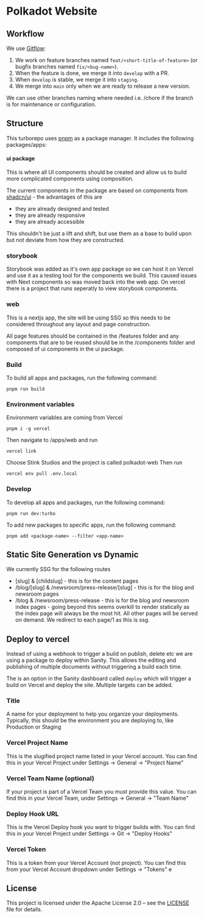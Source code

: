 # Polkadot Website

## Workflow

We use [Gitflow](https://www.atlassian.com/git/tutorials/comparing-workflows/gitflow-workflow):

1. We work on feature branches named `feat/<short-title-of-feature>` (or bugfix branches named `fix/<bug-name>`).
2. When the feature is done, we merge it into `develop` with a PR.
3. When `develop` is stable, we merge it into `staging`.
4. We merge into `main` only when we are ready to release a new version.

We can use other branches naming where needed i.e. /chore if the branch is for maintenance or configuration.

## Structure

This turborepo uses [pnpm](https://pnpm.io) as a package manager. It includes the following packages/apps:

#### ui package

This is where all UI components should be created and allow us to build more complicated components using composition.

The current components in the package are based on components from [shadcn/ui](https://ui.shadcn.com/) - the advantages of this are

- they are already designed and tested
- they are already responsive
- they are already accessible

This shouldn't be just a lift and shift, but use them as a base to build upon but not deviate from how they are constructed.

### storybook

Storybook was added as it's own app package so we can host it on Vercel and use it as a testing tool for the components we build. This caused issues with Next components so was moved back into the web app. On vercel there is a project that runs seperatly to view storybook components.

### web

This is a nextjs app, the site will be using SSG so this needs to be considered throughout any layout and page construction.

All page features should be contained in the /features folder and any components that are to be reused should be in the /components folder and composed of ui components in the ui package.

### Build

To build all apps and packages, run the following command:

```
pnpm run build
```

### Environment variables
Environment variables are coming from Vercel
```
pnpm i -g vercel
```

Then navigate to /apps/web and run
```
vercel link
```

Choose Stink Studios and the project is called polkadot-web
Then run

```
vercel env pull .env.local
```

### Develop

To develop all apps and packages, run the following command:

```
pnpm run dev:turbo
```

To add new packages to specific apps, run the following command:

```
pnpm add <package-name> --filter <app-name>
```

## Static Site Generation vs Dynamic

We currently SSG for the following routes

- [slug] & [childslug] - this is for the content pages
- /blog/[slug] & /newsroom/press-release/[slug] - this is for the blog and newsroom pages
- /blog & /newsroom/press-release - this is for the blog and newsroom index pages - going beyond this seems overkill to render statically as the index page will always be the most hit. All other pages will be served on demand. We redirect to each page/1 as this is ssg.

## Deploy to vercel

Instead of using a webhook to trigger a build on publish, delete etc we are using a package to deploy within Sanity.  This allows the editing and publishing of multiple documents without triggering a build each time.

The is an option in the Sanity dashboard called ```deploy``` which will trigger a build on Vercel and deploy the site. Multiple targets can be added.

### Title
A name for your deployment to help you organize your deployments.
Typically, this should be the environment you are deploying to, like Production or Staging

### Vercel Project Name
This is the slugified project name listed in your Vercel account.
You can find this in your Vercel Project under Settings → General → "Project Name"

### Vercel Team Name (optional)
If your project is part of a Vercel Team you must provide this value.
You can find this in your Vercel Team, under Settings → General → "Team Name"

### Deploy Hook URL
This is the Vercel Deploy hook you want to trigger builds with.
You can find this in your Vercel Project under Settings → Git → "Deploy Hooks"

### Vercel Token
This is a token from your Vercel Account (not project).
You can find this from your Vercel Account dropdown under Settings → "Tokens"
e

## License

This project is licensed under the Apache License 2.0 – see the [LICENSE](./LICENSE) file for details.
